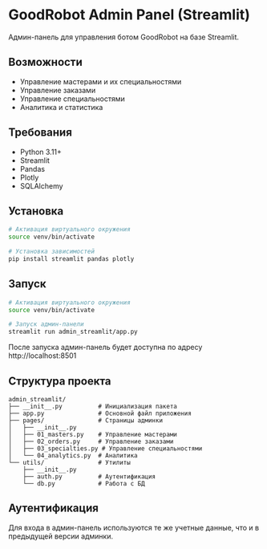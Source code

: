 # GoodRobot Admin Panel (Streamlit)

Админ-панель для управления ботом GoodRobot на базе Streamlit.

## Возможности

- Управление мастерами и их специальностями
- Управление заказами
- Управление специальностями
- Аналитика и статистика

## Требования

- Python 3.11+
- Streamlit
- Pandas
- Plotly
- SQLAlchemy

## Установка

```bash
# Активация виртуального окружения
source venv/bin/activate

# Установка зависимостей
pip install streamlit pandas plotly
```

## Запуск

```bash
# Активация виртуального окружения
source venv/bin/activate

# Запуск админ-панели
streamlit run admin_streamlit/app.py
```

После запуска админ-панель будет доступна по адресу http://localhost:8501

## Структура проекта

```
admin_streamlit/
├── __init__.py          # Инициализация пакета
├── app.py               # Основной файл приложения
├── pages/               # Страницы админки
│   ├── __init__.py
│   ├── 01_masters.py    # Управление мастерами
│   ├── 02_orders.py     # Управление заказами
│   ├── 03_specialties.py # Управление специальностями
│   └── 04_analytics.py  # Аналитика
└── utils/               # Утилиты
    ├── __init__.py
    ├── auth.py          # Аутентификация
    └── db.py            # Работа с БД
```

## Аутентификация

Для входа в админ-панель используются те же учетные данные, что и в предыдущей версии админки.
